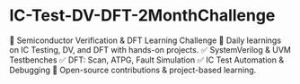 # IC-Test-DV-DFT-2MonthChallenge
🚀 Semiconductor Verification &amp; DFT Learning Challenge 📌 Daily learnings on IC Testing, DV, and DFT with hands-on projects. ✅ SystemVerilog &amp; UVM Testbenches ✅ DFT: Scan, ATPG, Fault Simulation ✅ IC Test Automation &amp; Debugging 🔗 Open-source contributions &amp; project-based learning.

